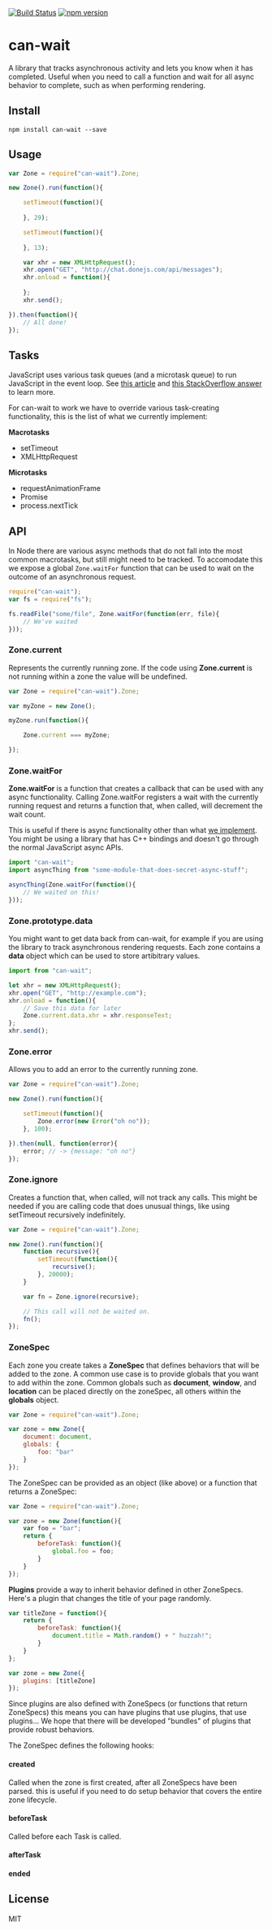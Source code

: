 [![Build Status](https://travis-ci.org/canjs/can-wait.svg?branch=master)](https://travis-ci.org/canjs/can-wait)
[![npm version](https://badge.fury.io/js/can-wait.svg)](http://badge.fury.io/js/can-wait)

# can-wait

A library that tracks asynchronous activity and lets you know when it has completed. Useful when you need to call a function and wait for all async behavior to complete, such as when performing rendering.

## Install

```
npm install can-wait --save
```

## Usage

```js
var Zone = require("can-wait").Zone;

new Zone().run(function(){

	setTimeout(function(){
		
	}, 29);

	setTimeout(function(){
		
	}, 13);

	var xhr = new XMLHttpRequest();
	xhr.open("GET", "http://chat.donejs.com/api/messages");
	xhr.onload = function(){
		
	};
	xhr.send();

}).then(function(){
	// All done!
});
```

## Tasks

JavaScript uses various task queues (and a microtask queue) to run JavaScript in the event loop. See [this article](https://jakearchibald.com/2015/tasks-microtasks-queues-and-schedules/) and [this StackOverflow answer](http://stackoverflow.com/questions/25915634/difference-between-microtask-and-macrotask-within-an-event-loop-context) to learn more.

For can-wait to work we have to override various task-creating functionality, this is the list of what we currently implement:

**Macrotasks**

* setTimeout
* XMLHttpRequest

**Microtasks**

* requestAnimationFrame
* Promise
* process.nextTick

## API

In Node there are various async methods that do not fall into the most common macrotasks, but still might need to be tracked. To accomodate this we expose a global `Zone.waitFor` function that can be used to wait on the outcome of an asynchronous request.

```js
require("can-wait");
var fs = require("fs");

fs.readFile("some/file", Zone.waitFor(function(err, file){
	// We've waited
}));
```

### Zone.current

Represents the currently running zone. If the code using **Zone.current** is not running within a zone the value will be undefined.

```js
var Zone = require("can-wait").Zone;

var myZone = new Zone();

myZone.run(function(){

	Zone.current === myZone;

});
```

### Zone.waitFor

**Zone.waitFor** is a function that creates a callback that can be used with any async functionality. Calling Zone.waitFor registers a wait with the currently running request and returns a function that, when called, will decrement the wait count.

This is useful if there is async functionality other than what [we implement](#tasks). You might be using a library that has C++ bindings and doesn't go through the normal JavaScript async APIs.

```js
import "can-wait";
import asyncThing from "some-module-that-does-secret-async-stuff";

asyncThing(Zone.waitFor(function(){
	// We waited on this!
}));
```

### Zone.prototype.data

You might want to get data back from can-wait, for example if you are using the library to track asynchronous rendering requests. Each zone contains a **data** object which can be used to store artibitrary values.

```js
import from "can-wait";

let xhr = new XMLHttpRequest();
xhr.open("GET", "http://example.com");
xhr.onload = function(){
	// Save this data for later
	Zone.current.data.xhr = xhr.responseText;
};
xhr.send();
```

### Zone.error

Allows you to add an error to the currently running zone.

```js
var Zone = require("can-wait").Zone;

new Zone().run(function(){

	setTimeout(function(){
		Zone.error(new Error("oh no"));
	}, 100);

}).then(null, function(error){
	error; // -> {message: "oh no"}
});
```

### Zone.ignore

Creates a function that, when called, will not track any calls. This might be needed if you are calling code that does unusual things, like using setTimeout recursively indefinitely.

```js
var Zone = require("can-wait").Zone;

new Zone().run(function(){
	function recursive(){
		setTimeout(function(){
			recursive();
		}, 20000);
	}

	var fn = Zone.ignore(recursive);

	// This call will not be waited on.
	fn();
});
```

### ZoneSpec

Each zone you create takes a **ZoneSpec** that defines behaviors that will be added to the zone. A common use case is to provide globals that you want to add within the zone. Common globals such as **document**, **window**, and **location** can be placed directly on the zoneSpec, all others within the **globals** object.

```js
var Zone = require("can-wait").Zone;

var zone = new Zone({
	document: document,
	globals: {
		foo: "bar"
	}
});
```

The ZoneSpec can be provided as an object (like above) or a function that returns a ZoneSpec:

```js
var Zone = require("can-wait").Zone;

var zone = new Zone(function(){
	var foo = "bar";
	return {
		beforeTask: function(){
			global.foo = foo;
		}
	}
});
```

**Plugins** provide a way to inherit behavior defined in other ZoneSpecs. Here's a plugin that changes the title of your page randomly.

```js
var titleZone = function(){
	return {
		beforeTask: function(){
			document.title = Math.random() + " huzzah!";
		}
	}
};

var zone = new Zone({
	plugins: [titleZone]
});
```

Since plugins are also defined with ZoneSpecs (or functions that return ZoneSpecs) this means you can have plugins that use plugins, that use plugins... We hope that there will be developed "bundles" of plugins that provide robust behaviors.

The ZoneSpec defines the following hooks:

#### created

Called when the zone is first created, after all ZoneSpecs have been parsed. this is useful if you need to do setup behavior that covers the entire zone lifecycle.

#### beforeTask

Called before each Task is called.

#### afterTask

#### ended

## License

MIT
